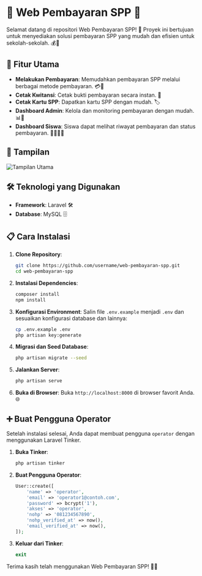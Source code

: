 # 🌟 Web Pembayaran SPP 🌟

Selamat datang di repositori Web Pembayaran SPP! 🎉 Proyek ini bertujuan untuk menyediakan solusi pembayaran SPP yang mudah dan efisien untuk sekolah-sekolah. 💰🏫

## 🚀 Fitur Utama

- **Melakukan Pembayaran**: Memudahkan pembayaran SPP melalui berbagai metode pembayaran. 💳📲
- **Cetak Kwitansi**: Cetak bukti pembayaran secara instan. 🧾
- **Cetak Kartu SPP**: Dapatkan kartu SPP dengan mudah. 🏷️
- **Dashboard Admin**: Kelola dan monitoring pembayaran dengan mudah. 📊🔧
- **Dashboard Siswa**: Siswa dapat melihat riwayat pembayaran dan status pembayaran. 👩‍🎓👨‍🎓

## 📸 Tampilan

![Tampilan Utama](link-ke-gambar-tampilan.png)

## 🛠️ Teknologi yang Digunakan

- **Framework**: Laravel 🛠️
- **Database**: MySQL 🗄️

## 📋 Cara Instalasi

1. **Clone Repository**:
    ```bash
    git clone https://github.com/username/web-pembayaran-spp.git
    cd web-pembayaran-spp
    ```

2. **Instalasi Dependencies**:
    ```bash
    composer install
    npm install
    ```

3. **Konfigurasi Environment**:
    Salin file `.env.example` menjadi `.env` dan sesuaikan konfigurasi database dan lainnya:
    ```bash
    cp .env.example .env
    php artisan key:generate
    ```

4. **Migrasi dan Seed Database**:
    ```bash
    php artisan migrate --seed
    ```

5. **Jalankan Server**:
    ```bash
    php artisan serve
    ```

6. **Buka di Browser**:
    Buka `http://localhost:8000` di browser favorit Anda. 🌐

## ➕ Buat Pengguna Operator

Setelah instalasi selesai, Anda dapat membuat pengguna `operator` dengan menggunakan Laravel Tinker.

1. **Buka Tinker**:
    ```bash
    php artisan tinker
    ```

2. **Buat Pengguna Operator**:
    ```php
    User::create([
        'name' => 'operator',
        'email' => 'operator1@contoh.com',
        'password' => bcrypt('1'),
        'akses' => 'operator',
        'nohp' => '081234567890',
        'nohp_verified_at' => now(),
        'email_verified_at' => now(),
    ]);
    ```

3. **Keluar dari Tinker**:
    ```php
    exit
    ```

Terima kasih telah menggunakan Web Pembayaran SPP! 🚀💖
